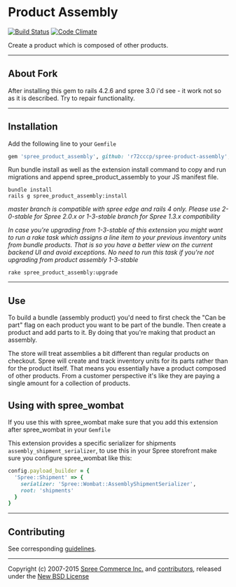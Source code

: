 # Product Assembly

[![Build Status](https://travis-ci.org/r72cccp/spree-product-assembly.svg?branch=master)](https://travis-ci.org/r72cccp/spree-product-assembly)
[![Code Climate](https://codeclimate.com/github/r72cccp/spree-product-assembly/badges/gpa.svg)](https://codeclimate.com/github/spree-contrib/spree-product-assembly)

Create a product which is composed of other products.

---

## About Fork

After installing this gem to rails 4.2.6 and spree 3.0 i'd see - it work not so as it is described. Try to repair functionality.

---

## Installation

Add the following line to your `Gemfile`
```ruby
gem 'spree_product_assembly', github: 'r72cccp/spree-product-assembly', branch: 'master'
```

Run bundle install as well as the extension install command to copy and run migrations and append spree_product_assembly to your JS manifest file.

    bundle install
    rails g spree_product_assembly:install

_master branch is compatible with spree edge and rails 4 only. Please use
2-0-stable for Spree 2.0.x or 1-3-stable branch for Spree 1.3.x compatibility_

_In case you're upgrading from 1-3-stable of this extension you might want to run a
rake task which assigns a line item to your previous inventory units from bundle
products. That is so you have a better view on the current backend UI and avoid
exceptions. No need to run this task if you're not upgrading from product assembly
1-3-stable_

    rake spree_product_assembly:upgrade

---

## Use

To build a bundle (assembly product) you'd need to first check the "Can be part" flag on each product you want to be part of the bundle. Then create a product and add parts to it. By doing that you're making that product an assembly.

The store will treat assemblies a bit different than regular products on checkout.
Spree will create and track inventory units for its parts rather than for the product itself.
That means you essentially have a product composed of other products. From a customer perspective it's like they are paying a single amount for a collection of products.

## Using with spree_wombat

If you use this with spree_wombat make sure that you add this extension after spree_wombat in your `Gemfile`

This extension provides a specific serializer for shipments `assembly_shipment_serializer`, to use this in your Spree storefront make sure you configure spree_wombat like this:

```ruby
config.payload_builder = {
  'Spree::Shipment' => {
    serializer: 'Spree::Wombat::AssemblyShipmentSerializer',
    root: 'shipments'
  }
}
```

---

## Contributing

See corresponding [guidelines][1].

---

Copyright (c) 2007-2015 [Spree Commerce Inc.][2] and [contributors][3], released under the [New BSD License][4]

[1]: http://guides.spreecommerce.com/developer/contributing.html
[2]: https://github.com/spree
[3]: https://github.com/spree-contrib/spree-product-assembly/graphs/contributors
[4]: https://github.com/spree-contrib/spree-product-assembly/blob/master/LICENSE.md
